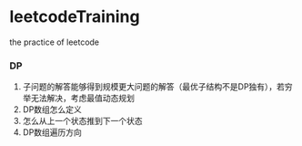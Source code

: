 # leetcodeTraining
the practice of leetcode 

### DP
1. 子问题的解答能够得到规模更大问题的解答（最优子结构不是DP独有），若穷举无法解决，考虑最值动态规划
2. DP数组怎么定义
3. 怎么从上一个状态推到下一个状态
4. DP数组遍历方向

